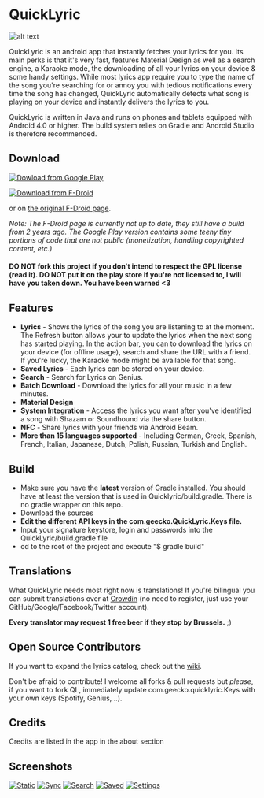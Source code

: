 # QuickLyric


![alt text](https://raw.githubusercontent.com/geecko86/QuickLyric/master/banner.png "Banner Logo")

QuickLyric is an android app that instantly fetches your lyrics for you. Its main perks is that it's very fast, features Material Design as well as a search engine, a Karaoke mode, the downloading of all your lyrics on your device & some handy settings. While most lyrics app require you to type the name of the song you're searching for or annoy you with tedious notifications every time the song has changed, QuickLyric automatically detects what song is playing on your device and instantly delivers the lyrics to you.

QuickLyric is written in Java and runs on phones and tablets equipped with Android 4.0 or higher.
The build system relies on Gradle and Android Studio is therefore recommended.

## Download

[![Dowload from Google Play](https://i.imgur.com/g9vve1f.png "Download from Google Play")](https://play.google.com/store/apps/details?id=com.geecko.QuickLyric)

[![Download from F-Droid](https://camo.githubusercontent.com/7df0eafa4433fa4919a56f87c3d99cf81b68d01c/68747470733a2f2f662d64726f69642e6f72672f77696b692f696d616765732f632f63342f462d44726f69642d627574746f6e5f617661696c61626c652d6f6e2e706e67 "Download from F-Droid")](https://fossdroid.com/a/quicklyric-2.html) 

or on [the original F-Droid page](https://f-droid.org/repository/browse/?fdid=com.geecko.QuickLyric).

*Note: The F-Droid page is currently not up to date, they still have a build from 2 years ago. The Google Play version contains some teeny tiny portions of code that are not public (monetization, handling copyrighted content, etc.)*

#### DO NOT fork this project if you don't intend to respect the GPL license (read it). DO NOT put it on the play store if you're not licensed to, I will have you taken down. You have been warned \<3

## Features

* **Lyrics** - Shows the lyrics of the song you are listening to at the moment. The Refresh button allows your to update the lyrics when the next song has started playing. In the action bar, you can to download the lyrics on your device (for offline usage), search and share the URL with a friend. If you're lucky, the Karaoke mode might be available for that song.
* **Saved Lyrics** - Each lyrics can be stored on your device.
* **Search** - Search for Lyrics on Genius.
* **Batch Download** - Download the lyrics for all your music in a few minutes.
* **Material Design**
* **System Integration** - Access the lyrics you want after you've identified a song with Shazam or Soundhound via the share button.
* **NFC** - Share lyrics with your friends via Android Beam.
* **More than 15 languages supported** - Including German, Greek, Spanish, French, Italian, Japanese, Dutch, Polish, Russian, Turkish and English.

## Build
* Make sure you have the **latest** version of Gradle installed. You should have at least the version that is used in Quicklyric/build.gradle. There is no gradle wrapper on this repo.
* Download the sources
* **Edit the different API keys in the com.geecko.QuickLyric.Keys file.**
* Input your signature keystore, login and passwords into the QuickLyric/build.gradle file
* cd to the root of the project and execute "$ gradle build"

## Translations

What QuickLyric needs most right now is translations!
If you're bilingual you can submit translations over at [Crowdin](https://crowdin.com/project/quicklyric/invite/public?show_welcome&d=f326bebae52bede2605396991089b9bf380270) (no need to register, just use your GitHub/Google/Facebook/Twitter account). 

**Every translator may request 1 free beer if they stop by Brussels.** ;)

## Open Source Contributors

If you want to expand the lyrics catalog, check out the [wiki](https://github.com/geecko86/QuickLyric/wiki/Expanding-the-catalog).

Don't be afraid to contribute! I welcome all forks & pull requests but *please*, if you want to fork QL, immediately update com.geecko.quicklyric.Keys with your own keys (Spotify, Genius, ..).

## Credits

Credits are listed in the app in the about section

## Screenshots
[![Static](./readme_img/static_lyrics_small.png)](https://i.imgur.com/IPy7VBv.png)
[![Sync](./readme_img/syncd_lyrics_small.png)](https://i.imgur.com/6iyLW0m.png)
[![Search](./readme_img/loading_search_small.png)](https://i.imgur.com/ITCmin4.png)
[![Saved](./readme_img/saved_lyrics_small.png)](https://i.imgur.com/QkUIvEw.png)
[![Settings](./readme_img/settings_small.png)](https://i.imgur.com/P1ezQjY.png)
